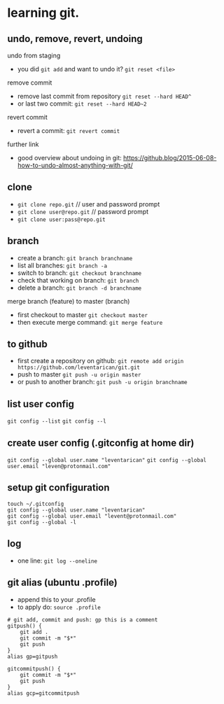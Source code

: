 # learning git.

## undo, remove, revert, undoing

undo from staging
* you did ```git add``` and want to undo it?
`git reset <file>`

remove commit
* remove last commit from repository
`git reset --hard HEAD^`
* or last two commit: `git reset --hard HEAD~2`

revert commit
* revert a commit: `git revert commit`

further link
* good overview about undoing in git: https://github.blog/2015-06-08-how-to-undo-almost-anything-with-git/

## clone
* `git clone repo.git`    // user and password prompt
* `git clone user@repo.git`   // password prompt
* `git clone user:pass@repo.git`

## branch
* create a branch: `git branch branchname`
* list all branches: `git branch -a`
* switch to branch: `git checkout branchname`
* check that working on branch: `git branch`
* delete a branch: `git branch -d branchname`

merge branch (feature) to master (branch)
* first checkout to master `git checkout master`
* then execute merge command: `git merge feature`

## to github
* first create a repository on github: `git remote add origin https://github.com/leventarican/git.git`
* push to master `git push -u origin master`
* or push to another branch: `git push -u origin branchname`

## list user config
`git config --list`
`git config --l`

## create user config (.gitconfig at home dir)
`git config --global user.name "leventarican"`
`git config --global user.email "leven@protonmail.com"`

## setup git configuration
```
touch ~/.gitconfig
git config --global user.name "leventarican"
git config --global user.email "levent@protonmail.com"
git config --global -l 
```

## log
* one line: `git log --oneline` 

## git alias (ubuntu .profile)
* append this to your .profile
* to apply do: `source .profile`
```
# git add, commit and push: gp this is a comment
gitpush() {
    git add .
    git commit -m "$*"
    git push
}
alias gp=gitpush

gitcommitpush() {
    git commit -m "$*"
    git push
}
alias gcp=gitcommitpush
```
